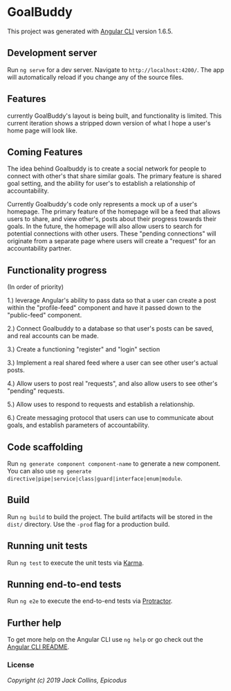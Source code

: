 # GoalBuddy

This project was generated with [Angular CLI](https://github.com/angular/angular-cli) version 1.6.5.

## Development server

Run `ng serve` for a dev server. Navigate to `http://localhost:4200/`. The app will automatically reload if you change any of the source files.

## Features

currently GoalBuddy's layout is being built, and functionality is limited. This current iteration shows a stripped down version of what I hope a user's home page will look like.

## Coming Features

The idea behind Goalbuddy is to create a social network for people to connect with other's that share similar goals. The primary feature is shared goal setting, and the ability for user's to establish a relationship of accountability.

Currently Goalbuddy's code only represents a mock up of a user's homepage. The primary feature of the homepage will be a feed that allows users to share, and view other's, posts about their progress towards their goals. In the future, the homepage will also allow users to search for potential connections with other users. These "pending connections" will originate from a separate page where users will create a "request" for an accountability partner.

## Functionality progress

(In order of priority)

1.) leverage Angular's ability to pass data so that a user can create a post within the "profile-feed" component and have it passed down to the "public-feed" component.

2.) Connect Goalbuddy to a database so that user's posts can be saved, and real accounts can be made.

3.) Create a functioning "register" and "login" section

3.) Implement a real shared feed where a user can see other user's actual posts.

4.) Allow users to post real "requests", and also allow users to see other's "pending" requests.

5.) Allow uses to respond to requests and establish a relationship.

6.) Create messaging protocol that users can use to communicate about goals, and establish parameters of accountability.

## Code scaffolding

Run `ng generate component component-name` to generate a new component. You can also use `ng generate directive|pipe|service|class|guard|interface|enum|module`.

## Build

Run `ng build` to build the project. The build artifacts will be stored in the `dist/` directory. Use the `-prod` flag for a production build.

## Running unit tests

Run `ng test` to execute the unit tests via [Karma](https://karma-runner.github.io).

## Running end-to-end tests

Run `ng e2e` to execute the end-to-end tests via [Protractor](http://www.protractortest.org/).

## Further help

To get more help on the Angular CLI use `ng help` or go check out the [Angular CLI README](https://github.com/angular/angular-cli/blob/master/README.md).

### License


_Copyright (c) 2019 Jack Collins, Epicodus_
